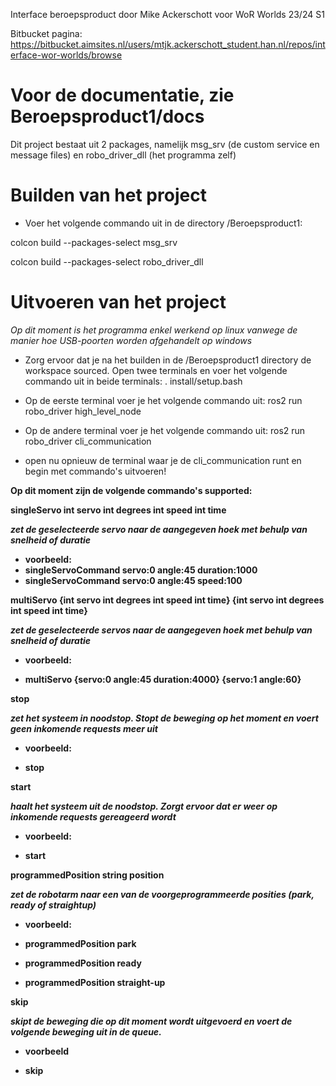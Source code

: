 Interface beroepsproduct door Mike Ackerschott voor WoR Worlds 23/24 S1

Bitbucket pagina: https://bitbucket.aimsites.nl/users/mtjk.ackerschott_student.han.nl/repos/interface-wor-worlds/browse

<h1>Voor de documentatie, zie Beroepsproduct1/docs</h1> 

Dit project bestaat uit 2 packages, namelijk msg_srv (de custom service en message files) en robo_driver_dll (het programma zelf)

<h1> Builden van het project</h1>

* Voer het volgende commando uit in de directory /Beroepsproduct1:

colcon build --packages-select msg_srv

colcon build --packages-select robo_driver_dll

<h1> Uitvoeren van het project</h1>

<i> Op dit moment is het programma enkel werkend op linux vanwege de manier hoe USB-poorten worden afgehandelt op windows </i>

* Zorg ervoor dat je na het builden in de /Beroepsproduct1 directory de workspace sourced. Open twee terminals en voer het volgende commando uit in beide terminals:
. install/setup.bash

* Op de eerste terminal voer je het volgende commando uit:
ros2 run robo_driver high_level_node

* Op de andere terminal voer je het volgende commando uit:
ros2 run robo_driver cli_communication

* open nu opnieuw de terminal waar je de cli_communication runt en begin met commando's uitvoeren!

<b> Op dit moment zijn de volgende commando's supported:

singleServo int servo int degrees int speed int time

<i> zet de geselecteerde servo naar de aangegeven hoek met behulp van snelheid of duratie </i>
* voorbeeld:
* singleServoCommand servo:0 angle:45 duration:1000
* singleServoCommand servo:0 angle:45 speed:100

multiServo {int servo int degrees int speed int time} {int servo int degrees int speed int time} 

<i> zet de geselecteerde servos naar de aangegeven hoek met behulp van snelheid of duratie </i>

* voorbeeld:

* multiServo {servo:0 angle:45 duration:4000} {servo:1 angle:60}

stop

<i> zet het systeem in noodstop. Stopt de beweging op het moment en voert geen inkomende requests meer uit </i>

* voorbeeld:

* stop

start

<i> haalt het systeem uit de noodstop. Zorgt ervoor dat er weer op inkomende requests gereageerd wordt</i>

* voorbeeld:

* start

programmedPosition string position

<i> zet de robotarm naar een van de voorgeprogrammeerde posities (park, ready of straightup) </i>
* voorbeeld:

* programmedPosition park

* programmedPosition ready

* programmedPosition straight-up 

skip

<i> skipt de beweging die op dit moment wordt uitgevoerd en voert de volgende beweging uit in de queue.</i>
* voorbeeld

* skip </b>

